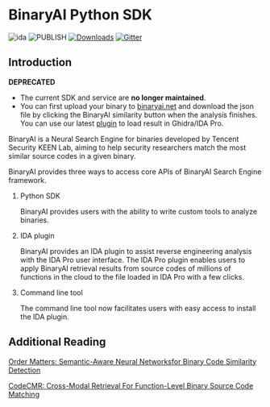 # BinaryAI Python SDK

![ida](https://img.shields.io/badge/IDA->%3D7.3-brightgreen.svg)
![PUBLISH](https://github.com/binaryai/sdk/workflows/PUBLISH/badge.svg)
[![Downloads](https://pepy.tech/badge/binaryai/month)](https://pepy.tech/project/binaryai/month)
[![Gitter](https://badges.gitter.im/binaryai/community.svg)](https://gitter.im/binaryai/community?utm_source=badge&utm_medium=badge&utm_campaign=pr-badge)

## Introduction

**DEPRECATED**

- The current SDK and service are **no longer maintained**.
- You can first upload your binary to [binaryai.net](https://binaryai.net) and download the json file by clicking the BinaryAI similarity button when the analysis finishes. You can use our latest [plugin](https://github.com/binaryai/plugins) to load result in Ghidra/IDA Pro.

BinaryAI is a Neural Search Engine for binaries developed by Tencent Security KEEN Lab, aiming to help security researchers match the most similar source codes in a given binary.

BinaryAI provides three ways to access core APIs of BinaryAI Search Engine framework.

1. Python SDK

   BinaryAI provides users with the ability to write custom tools to analyze binaries.

2. IDA plugin

   BinaryAI provides an IDA plugin to assist reverse engineering analysis with the IDA Pro user interface. The IDA Pro plugin enables users to apply BinaryAI retrieval results from source codes of millions of functions in the cloud to the file loaded in IDA Pro with a few clicks.

3. Command line tool

   The command line tool now facilitates users with easy access to install the IDA plugin.

## Additional Reading

[Order Matters: Semantic-Aware Neural Networksfor Binary Code Similarity Detection](https://keenlab.tencent.com/en/whitepapers/Ordermatters.pdf)

[CodeCMR: Cross-Modal Retrieval For Function-Level Binary Source Code Matching](https://keenlab.tencent.com/zh/whitepapers/neurips-2020-cameraready.pdf)
